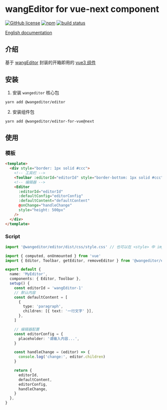 # wangEditor for vue-next component

[![GitHub license](https://img.shields.io/badge/license-MIT-blue.svg)](https://github.com/facebook/react/blob/main/LICENSE) [![npm](https://img.shields.io/npm/v/@wangeditor/editor-for-vue/next.svg)](https://www.npmjs.com/package/@wangeditor/editor-for-vue/v/next) [![build status](https://github.com/wangeditor-team/wangEditor-for-vue3/actions/workflows/npm-publish.yml/badge.svg?branch=main)](https://github.com/wangeditor-team/wangEditor-for-vue3/actions)

[English documentation](./README-en.md)

## 介绍

基于 [wangEditor](https://www.wangeditor.com/v5/) 封装的开箱即用的 [vue3 组件](https://www.wangeditor.com/v5/guide/for-frame.html#vue3)

## 安装

1. 安装 `wangeditor` 核心包

```shell
yarn add @wangeditor/editor
```

2. 安装组件包

```shell
yarn add @wangeditor/editor-for-vue@next
```

## 使用

### 模板

```html
<template>
  <div style="border: 1px solid #ccc">
    <!-- 工具栏 -->
    <Toolbar :editorId="editorId" style="border-bottom: 1px solid #ccc" />
    <!-- 编辑器 -->
    <Editor
      :editorId="editorId"
      :defaultConfig="editorConfig"
      :defaultContent="defaultContent"
      @onChange="handleChange"
      style="height: 500px"
    />
  </div>
</template>
```

### Script

```ts
import '@wangeditor/editor/dist/css/style.css' // 也可以在 <style> 中 import

import { computed, onUnmounted } from 'vue'
import { Editor, Toolbar, getEditor, removeEditor } from '@wangeditor/editor-for-vue'

export default {
  name: 'MyEditor',
  components: { Editor, Toolbar },
  setup() {
    const editorId = 'wangEditor-1'
    // 默认内容
    const defaultContent = [
      {
        type: 'paragraph',
        children: [{ text: '一行文字' }],
      },
    ]

    // 编辑器配置
    const editorConfig = {
      placeholder: '请输入内容...',
    }

    const handleChange = (editor) => {
      console.log('change:', editor.children)
    }

    return {
      editorId,
      defaultContent,
      editorConfig,
      handleChange,
    }
  },
}
```
